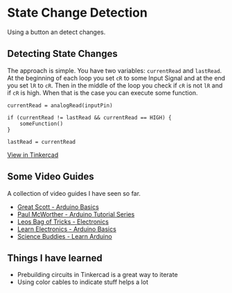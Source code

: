 # State Change Detection

Using a button an detect changes.

## Detecting State Changes
The approach is simple. You have two variables: `currentRead` and `lastRead`. At the beginning of each loop you set `cR` to some Input Signal and at the end you set `lR` to `cR`. 
Then in the middle of the loop you check if `cR` is not `lR` and if `cR` is high. When that is the case you can execute some function.

```
currentRead = analogRead(inputPin)

if (currentRead != lastRead && currentRead == HIGH) {
    someFunction()
}

lastRead = currentRead
```

[View in Tinkercad](https://www.tinkercad.com/things/hVJyWi0yzrN-10-state-change-detection-241016)

## Some Video Guides
A collection of video guides I have seen so far.
- [Great Scott - Arduino Basics](https://www.youtube.com/watch?v=BtLwoNJ6klE&t=0s)
- [Paul McWorther - Arduino Tutorial Series](https://www.youtube.com/watch?v=fJWR7dBuc18&t=8s)
- [Leos Bag of Tricks - Electronics](https://www.youtube.com/watch?v=SGvOmwZvhVk)
- [Learn Electronics - Arduino Basics](https://www.youtube.com/watch?v=fwEfmsUvQR4)
- [Science Buddies - Learn Arduino](https://youtu.be/cd04o5yqSAU?si=iNSBQHQJyRtTa6JO)

## Things I have learned
- Prebuilding circuits in Tinkercad is a great way to iterate
- Using color cables to indicate stuff helps a lot